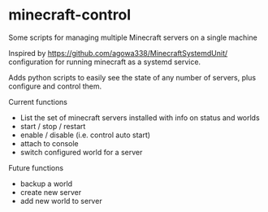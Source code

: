 # minecraft-control
Some scripts for managing multiple Minecraft servers on a single machine

Inspired by https://github.com/agowa338/MinecraftSystemdUnit/ configuration for running minecraft as a systemd service.

Adds python scripts to easily see the state of any number of servers, plus configure and control them.

Current functions

- List the set of minecraft servers installed with info on status and worlds
- start / stop / restart
- enable / disable (i.e. control auto start)
- attach to console
- switch configured world for a server

Future functions

- backup a world
- create new server
- add new world to server
